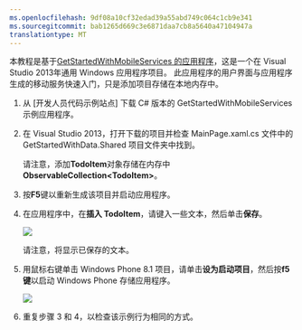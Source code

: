 ```yaml
---
ms.openlocfilehash: 9df08a10cf32edad39a55abd749c064c1cb9e341
ms.sourcegitcommit: bab1265d669c3e6871daa7cb8a5640a47104947a
translationtype: MT
---
```


本教程是基于[GetStartedWithMobileServices 的应用程序](http://go.microsoft.com/fwlink/p/?LinkID=510826)，这是一个在 Visual Studio 2013年通用 Windows 应用程序项目。 此应用程序的用户界面与应用程序生成的移动服务快速入门，只是添加项目存储在本地内存中。 

1. 从 [开发人员代码示例站点] 下载 C# 版本的 GetStartedWithMobileServices 示例应用程序。 

2. 在 Visual Studio 2013，打开下载的项目并检查 MainPage.xaml.cs 文件中的 GetStartedWithData.Shared 项目文件夹中找到。

    请注意，添加**TodoItem**对象存储在内存中**ObservableCollection&lt;TodoItem&gt;**。

3. 按**F5**键以重新生成该项目并启动应用程序。

4. 在应用程序中，在**插入 TodoItem**，请键入一些文本，然后单击**保存**。

    ![](./media/mobile-services-windows-universal-dotnet-download-project/mobile-quickstart-startup.png) 

    请注意，将显示已保存的文本。

5. 用鼠标右键单击 Windows Phone 8.1 项目，请单击**设为启动项目**，然后按**f5 键**以启动 Windows Phone 存储应用程序。  

    ![](./media/mobile-services-windows-universal-dotnet-download-project/mobile-quickstart-startup-wp8.png)

6. 重复步骤 3 和 4，以检查该示例行为相同的方式。
